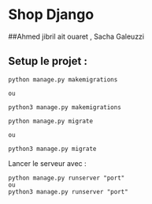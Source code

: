 # Shop Django

##Ahmed jibril ait ouaret , Sacha Galeuzzi 

## Setup le projet :

```
python manage.py makemigrations

ou

python3 manage.py makemigrations
```

```
python manage.py migrate

ou

python3 manage.py migrate
```
Lancer le serveur avec :
```
python manage.py runserver "port"
ou 
python3 manage.py runserver "port"
```

